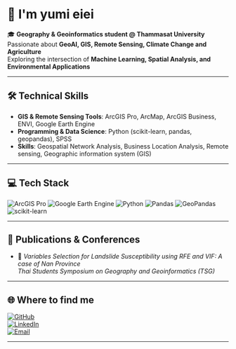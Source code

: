 # 👋 I'm yumi eiei

🎓 **Geography & Geoinformatics student @ Thammasat University**  
Passionate about **GeoAI, GIS, Remote Sensing, Climate Change and Agriculture**  
Exploring the intersection of **Machine Learning, Spatial Analysis, and Environmental Applications**  

---

## 🛠️ Technical Skills
- **GIS & Remote Sensing Tools**: ArcGIS Pro, ArcMap, ArcGIS Business, ENVI, Google Earth Engine  
- **Programming & Data Science**: Python (scikit-learn, pandas, geopandas), SPSS  
- **Skills**: Geospatial Network Analysis, Business Location Analysis, Remote sensing, Geographic information system (GIS)  

---

## 💻 Tech Stack
![ArcGIS Pro](https://img.shields.io/badge/ArcGIS_Pro-007ACC?style=for-the-badge&logo=esri&logoColor=white)
![Google Earth Engine](https://img.shields.io/badge/Google%20Earth%20Engine-4285F4?style=for-the-badge&logo=googleearth&logoColor=white)
![Python](https://img.shields.io/badge/Python-3776AB?style=for-the-badge&logo=python&logoColor=white)
![Pandas](https://img.shields.io/badge/Pandas-150458?style=for-the-badge&logo=pandas&logoColor=white)
![GeoPandas](https://img.shields.io/badge/GeoPandas-5294E2?style=for-the-badge&logo=python&logoColor=white)
![scikit-learn](https://img.shields.io/badge/scikit--learn-F7931E?style=for-the-badge&logo=scikitlearn&logoColor=white)

---

## 📑 Publications & Conferences
- 📌 *Variables Selection for Landslide Susceptibility using RFE and VIF: A case of Nan Province*  
  *Thai Students Symposium on Geography and Geoinformatics (TSG)*  

---

## 🌐 Where to find me
[![GitHub](https://img.shields.io/badge/GitHub-000?logo=github&logoColor=fff)](https://github.com/lediesyumi)  
[![LinkedIn](https://img.shields.io/badge/LinkedIn-0A66C2?logo=linkedin&logoColor=fff)](https://www.linkedin.com/in/thanakit-bouampai)  
[![Email](https://img.shields.io/badge/Email-D14836?logo=gmail&logoColor=fff)](mailto:lediesyumi@gmail.com)  

---

